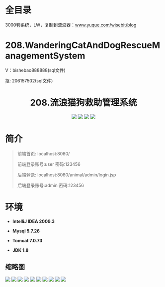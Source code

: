 # 全目录

3000套系统，LW，复制到流浪器：www.yuque.com/wisebit/blog

# 208.WanderingCatAndDogRescueManagementSystem

<p>V：bishebao888888(sql文件)</p>
<p>抠: 206157502(sql文件)</p>

<p><h1 align="center">208.流浪猫狗救助管理系统</h1></p>



<p align="center">
	<img src="https://img.shields.io/badge/jdk-1.8-orange.svg"/>
    <img src="https://img.shields.io/badge/spring-5.x-lightgrey.svg"/>
    <img src="https://img.shields.io/badge/springmvc-3.x-blue.svg"/>
    <img src="https://img.shields.io/badge/mybatis-5.x-yellow.svg"/>
</p>

# 简介
>
> 
>
> 前端首页: localhost:8080/
> 
> 前端登录账号:user 密码:123456
> 
> 后端登录: localhost:8080/animal/admin/login.jsp
> 
> 后端登录账号:admin 密码:123456




# 环境

- <b>IntelliJ IDEA 2009.3</b>

- <b>Mysql 5.7.26</b>

- <b>Tomcat 7.0.73</b>

- <b>JDK 1.8</b>




## 缩略图

![](https://bitwise.oss-cn-heyuan.aliyuncs.com/2024/9/10/53f23cd1-fa42-499e-9a31-b3dc455514cb.png)
![](https://bitwise.oss-cn-heyuan.aliyuncs.com/2024/9/10/af4f3264-bcec-47c9-9999-b3ed2ec1e7e0.png)
![](https://bitwise.oss-cn-heyuan.aliyuncs.com/2024/9/10/ffb77409-9e76-497f-8213-11940e124143.png)
![](https://bitwise.oss-cn-heyuan.aliyuncs.com/2024/9/10/093460f2-190e-415b-a856-9933f27d143d.png)
![](https://bitwise.oss-cn-heyuan.aliyuncs.com/2024/9/10/32096b77-717c-4fae-b9e4-d64cbb01e2bd.png)
![](https://bitwise.oss-cn-heyuan.aliyuncs.com/2024/9/10/aadaff2c-e700-42b9-b8d1-d0d8c8ba080a.png)
![](https://bitwise.oss-cn-heyuan.aliyuncs.com/2024/9/10/bc95a44a-143d-4383-b444-4986d3ff6bb0.png)
![](https://bitwise.oss-cn-heyuan.aliyuncs.com/2024/9/10/d5d6bad8-f103-4fda-90cb-e931bb97d04a.png)
![](https://bitwise.oss-cn-heyuan.aliyuncs.com/2024/9/10/7050db6f-2899-402a-b410-b6455fa1aa1e.png)
![](https://bitwise.oss-cn-heyuan.aliyuncs.com/2024/9/10/8f2f821f-48f8-4887-80d4-58121ab14ffc.png)

